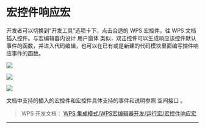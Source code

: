 # 宏控件响应宏

开发者可以切换到“开发工具”选项卡下，点击合适的 WPS 宏控件，往 WPS 文档插入控件。与宏编辑器内设计 用户窗体 类似，双击控件可以生成响应该控件默认事件的函数，并进入代码编辑，也可以在已有或是新建的代码模块里面编写控件响应事件的函数。

![](Base64图像/Base64图像21来自_WPS%20集成模式_WPS宏编辑器开发_运行宏_宏控件响应宏.png)

![](Base64图像/Base64图像22来自_WPS%20集成模式_WPS宏编辑器开发_运行宏_宏控件响应宏.png)

![](Base64图像/Base64图像23来自_WPS%20集成模式_WPS宏编辑器开发_运行宏_宏控件响应宏.png)

文档中支持的插入的宏控件和宏控件具体支持的事件和说明参照 空间接口 。

> WPS 开发文档： [WPS 集成模式/WPS宏编辑器开发/运行宏/宏控件响应宏](https://qn.cache.wpscdn.cn/encs/doc/office_v19/topics/WPS%20%E9%9B%86%E6%88%90%E6%A8%A1%E5%BC%8F/WPS%E5%AE%8F%E7%BC%96%E8%BE%91%E5%99%A8%E5%BC%80%E5%8F%91/%E8%BF%90%E8%A1%8C%E5%AE%8F/%E5%AE%8F%E6%8E%A7%E4%BB%B6%E5%93%8D%E5%BA%94%E5%AE%8F.html)

------------------------------------------------------------------------
